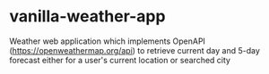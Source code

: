 # vanilla-weather-app
Weather web application which implements OpenAPI (https://openweathermap.org/api) to retrieve current day and 5-day forecast either for a user's current location
or searched city
